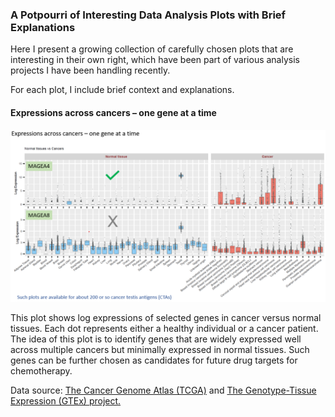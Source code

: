  ### A Potpourri of Interesting Data Analysis Plots with Brief Explanations
 
 Here I present a growing collection of carefully chosen plots that are interesting in their own right, which have been part of various analysis projects I have been handling recently.
 
 For each plot, I include brief context and explanations.
 
 #### Expressions across cancers – one gene at a time
 
 ![Log expressions of selected genes in cancer versus normal tissues](/plots/MageA4_vs_MageA8.png)
 
This plot shows log expressions of selected genes in cancer versus normal tissues. Each dot represents either a healthy individual or a cancer patient. The idea of this plot is to identify genes that are widely expressed well across multiple cancers but minimally expressed in normal tissues. Such genes can be further chosen as candidates for future drug targets for chemotherapy. 

Data source: [The Cancer Genome Atlas (TCGA)](https://www.cancer.gov/about-nci/organization/ccg/research/structural-genomics/tcga) and [The Genotype-Tissue Expression (GTEx) project.](https://gtexportal.org/home/)
 
 
